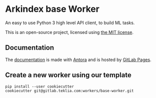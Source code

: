 # Arkindex base Worker

An easy to use Python 3 high level API client, to build ML tasks.

This is an open-source project, licensed using [the MIT license](https://opensource.org/license/mit/).

## Documentation

The [documentation](https://workers.arkindex.org/) is made with [Antora](https://antora.org/) and is hosted by [GitLab Pages](https://docs.gitlab.com/ee/user/project/pages/).

## Create a new worker using our template

```shell
pip install --user cookiecutter
cookiecutter git@gitlab.teklia.com:workers/base-worker.git
```
